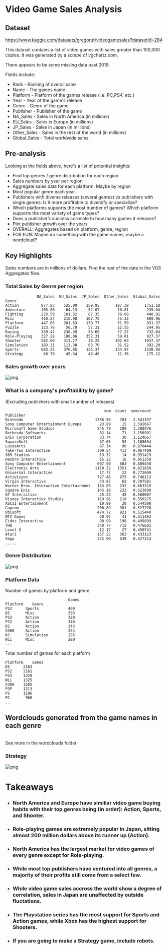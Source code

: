 # Video Game Sales Analysis

## Dataset
https://www.kaggle.com/datasets/gregorut/videogamesales?datasetId=284 

This dataset contains a list of video games with sales greater than 100,000 copies. It was generated by a scrape of vgchartz.com.

 There appears to be some missing data past 2019.

Fields include:
* Rank - Ranking of overall sales
* Name - The games name
* Platform - Platform of the games release (i.e. PC,PS4, etc.)
* Year - Year of the game's release
* Genre - Genre of the game
* Publisher - Publisher of the game
* NA_Sales - Sales in North America (in millions)
* EU_Sales - Sales in Europe (in millions)
* JP_Sales - Sales in Japan (in millions)
* Other_Sales - Sales in the rest of the world (in millions)
* Global_Sales - Total worldwide sales.

## Pre-analysis
Looking at the fields above, here's a list of potential insights:
* Find top genres / genre distribution for each region
* Sales numbers by year per region
* Aggregate sales data for each platform. Maybe by region
* Most popular genre each year.
* Publishers with diverse releases (several genres) vs publishers with single genres: Is it more profitable to diversify or specialize?
* Which platforms supports the most number of games? Which platform supports the most variety of game types?
* Does a publisher’s success correlate to how many games it releases?
* Plot publisher growth over the years
* OVERALL: Aggregates based on platform, genre, region
* FOR FUN: Maybe do something with the game names, maybe a wordcloud?


## Key Highlights
Sales numbers are in millions of dollars. Find the rest of the data in the VGS Aggregates files.

### Total Sales by Genre per region

                  NA_Sales  EU_Sales  JP_Sales  Other_Sales  Global_Sales
    Genre                                                                
    Action          877.83    525.00    159.95       187.38       1751.18
    Adventure       105.80     64.13     52.07        16.81        239.04
    Fighting        223.59    101.32     87.35        36.68        448.91
    Misc            410.24    215.98    107.76        75.32        809.96
    Platform        447.05    201.63    130.77        51.59        831.37
    Puzzle          123.78     50.78     57.31        12.55        244.95
    Racing          359.42    238.39     56.69        77.27        732.04
    Role-Playing    327.28    188.06    352.31        59.61        927.37
    Shooter         582.60    313.27     38.28       102.69       1037.37
    Simulation      183.31    113.38     63.70        31.52        392.20
    Sports          683.35    376.85    135.37       134.97       1330.93
    Strategy         68.70     45.34     49.46        11.36        175.12


### Sales growth over years
![png](output_20_0.png)

### What is a company's profitability by game?
(Excluding publishers with small number of releases)

                                                sum  count  sum/count
    Publisher                                                        
    Nintendo                                1786.56    703   2.541337
    Sony Computer Entertainment Europe        23.89     15   1.592667
    Microsoft Game Studios                   245.79    189   1.300476
    Bethesda Softworks                        82.14     71   1.156901
    Enix Corporation                          33.74     30   1.124667
    SquareSoft                                57.65     52   1.108654
    LucasArts                                 87.34     90   0.970444
    Take-Two Interactive                     399.54    413   0.967409
    989 Studios                               13.32     14   0.951429
    Hasbro Interactive                        15.22     16   0.951250
    Sony Computer Entertainment              607.50    683   0.889458
    Electronic Arts                         1110.32   1351   0.821850
    Universal Interactive                     17.77     23   0.772609
    Activision                               727.46    975   0.746113
    Virgin Interactive                        43.87     62   0.707581
    Warner Bros. Interactive Entertainment   153.89    232   0.663319
    Square Enix                              145.18    233   0.623090
    GT Interactive                            25.23     45   0.560667
    Disney Interactive Studios               119.96    218   0.550275
    ASCII Entertainment                       10.89     20   0.544500
    Capcom                                   200.89    381   0.527270
    Ubisoft                                  474.72    921   0.515440
    MTV Games                                 20.97     41   0.511463
    Eidos Interactive                         98.98    198   0.499899
    THQ                                      340.77    715   0.476601
    Level 5                                   12.17     27   0.450741
    Atari                                    157.22    363   0.433113
    Sega                                     272.99    639   0.427214
    .....

### Genre Distribution

![png](genres.png)

### Platform Data

Number of games by platform and genre

                                Games
    Platform    Genre                                                                
    PS2      Sports             400
    DS       Misc               393 
    PS3      Action             380 
    PS2      Action             348 
    DS       Action             343 
    X360     Action             324
    DS       Simulation         285 
    Wii      Misc               280
    ...

Total number of games for each platform

    Platform    Games
    DS      2163
    PS2     2161
    PS3     1329
    Wii     1325
    X360    1265
    PSP     1213
    PS      1196
    PC       960
    ...

## Wordclouds generated from the game names in each genre
<br>
See more in the wordclouds folder

### Strategy
![png](wordclouds/Strategy.png)

# Takeaways

* ### North America and Europe have similiar video game buying habits with their top genres being (in order): Action, Sports, and Shooter.
* ### Role-playing games are extremely popular in Japan, sitting almost 200 million dollars above its runner up (Action).
* ### North America has the largest market for video games of every genre except for Role-playing.
* ### While most top publishers have ventured into all genres, a majority of their profits still come from a select few.
* ### While video game sales accross the world show a degree of correlation, sales in Japan are unaffected by outside fluctations.
* ### The Playstation series has the most support for Sports and Action games, while Xbox has the highest support for Shooters. 
* ### If you are going to make a Strategy game, include robots.




